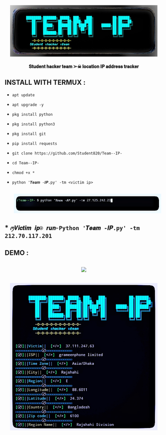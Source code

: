<h2 align="center"> <img src="https://github.com/Student820/Team--IP-/blob/main/𝑻𝒆𝒂𝒎.jpg" width="470" /> </h2>

<p align="center">

<p align="center"><b>𝐒𝐭𝐮𝐝𝐞𝐧𝐭 𝐡𝐚𝐜𝐤𝐞𝐫 𝐭𝐞𝐚𝐦 ➢☠︎︎ 𝐥𝐨𝐜𝐚𝐭𝐢𝐨𝐧 𝐈𝐏 𝐚𝐝𝐝𝐫𝐞𝐬𝐬 𝐭𝐫𝐚𝐜𝐤𝐞𝐫</b <code></code></p>



## INSTALL WITH TERMUX :

* `apt update`
* `apt upgrade -y`
* ```pkg install python```
* `pkg install python3`
* `pkg install git`
* `pip install requests`
* `git clone https://github.com/Student820/Team--IP-`
* `cd Team--IP-`
* `chmod +x *`
* `python '𝑻𝒆𝒂𝒎 -𝑰𝑷.py' -tm <victim ip>`


  <h2 align="center"> <img src="https://github.com/Student820/Team--IP-/blob/main/pc.jpg" width="470" /> </h2>
  

  
## * `ꪑ𝑽𝒊𝒄𝒕𝒊𝒎 𝒊𝒑⍟ 𝒓𝒖𝒏➢Python '𝑻𝒆𝒂𝒎 -𝑰𝑷.py' -tm 212.70.117.201`


## DEMO :


<h2 align="center"> <img src="https://github.com/Student820/Team--IP-/blob/main/team vdd" width="470" /> </h2>



<h2 align="center"> <img src="https://github.com/Student820/Team--IP-/blob/main/victim.jpg" width="470" /> </h2>
